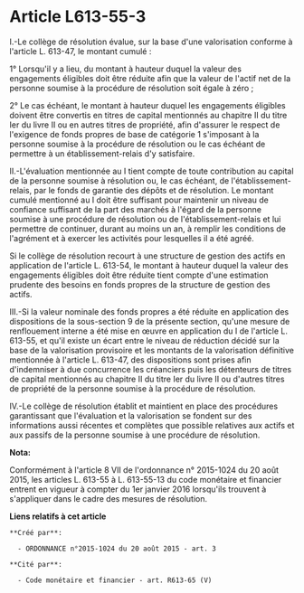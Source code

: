# Article L613-55-3

I.-Le collège de résolution évalue, sur la base d'une valorisation conforme à l'article L. 613-47, le montant cumulé : 

1° Lorsqu'il y a lieu, du montant à hauteur duquel la valeur des engagements éligibles doit être réduite afin que la valeur
de l'actif net de la personne soumise à la procédure de résolution soit égale à zéro ; 

2° Le cas échéant, le montant à hauteur duquel les engagements éligibles doivent être convertis en titres de capital
mentionnés au chapitre II du titre Ier du livre II ou en autres titres de propriété, afin d'assurer le respect de l'exigence
de fonds propres de base de catégorie 1 s'imposant à la personne soumise à la procédure de résolution ou le cas échéant de
permettre à un établissement-relais d'y satisfaire. 

II.-L'évaluation mentionnée au I tient compte de toute contribution au capital de la personne soumise à résolution ou, le cas
échéant, de l'établissement-relais, par le fonds de garantie des dépôts et de résolution. Le montant cumulé mentionné au I
doit être suffisant pour maintenir un niveau de confiance suffisant de la part des marchés à l'égard de la personne soumise à
une procédure de résolution ou de l'établissement-relais et lui permettre de continuer, durant au moins un an, à remplir les
conditions de l'agrément et à exercer les activités pour lesquelles il a été agréé. 

Si le collège de résolution recourt à une structure de gestion des actifs en application de l'article L. 613-54, le montant à
hauteur duquel la valeur des engagements éligibles doit être réduite tient compte d'une estimation prudente des besoins en
fonds propres de la structure de gestion des actifs. 

III.-Si la valeur nominale des fonds propres a été réduite en application des dispositions de la sous-section 9 de la
présente section, qu'une mesure de renflouement interne a été mise en œuvre en application du I de l'article L. 613-55, et
qu'il existe un écart entre le niveau de réduction décidé sur la base de la valorisation provisoire et les montants de la
valorisation définitive mentionnée à l'article L. 613-47, des dispositions sont prises afin d'indemniser à due concurrence
les créanciers puis les détenteurs de titres de capital mentionnés au chapitre II du titre Ier du livre II ou d'autres titres
de propriété de la personne soumise à la procédure de résolution. 

IV.-Le collège de résolution établit et maintient en place des procédures garantissant que l'évaluation et la valorisation se
fondent sur des informations aussi récentes et complètes que possible relatives aux actifs et aux passifs de la personne
soumise à une procédure de résolution.

**Nota:**

Conformément à l'article 8 VII de l'ordonnance n° 2015-1024 du 20 août 2015, les articles L. 613-55 à L. 613-55-13 du code
monétaire et financier entrent en vigueur à compter du 1er janvier 2016 lorsqu'ils trouvent à s'appliquer dans le cadre des
mesures de résolution.

**Liens relatifs à cet article**

	**Créé par**:

	  - ORDONNANCE n°2015-1024 du 20 août 2015 - art. 3

	**Cité par**:

	  - Code monétaire et financier - art. R613-65 (V)

